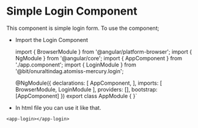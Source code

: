  # Simple Login Component
This component is simple login form. To use the component; 

- Import the Login Component


    import { BrowserModule } from '@angular/platform-browser';
    import { NgModule } from '@angular/core';
    import { AppComponent } from './app.component';
    import { LoginModule } from '@bit/onuraltindag.atomiss-mercury.login';

    @NgModule({
	    declarations: [
		    AppComponent,
	    ],
	    imports: [
		    BrowserModule,
		    LoginModule
	    ],
	    providers: [],
	    bootstrap: [AppComponent]
    })
    export class AppModule { }`



- In html file you can use it like that.

`<app-login></app-login>`
 
